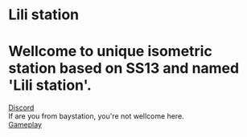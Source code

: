 # Lili station
<h1><b>Wellcome to unique isometric station based on SS13 and named 'Lili station'.</b></h2>
<a href='https://discord.gg/ZZqSwK2'>Discord</a></br>
If are you from baystation, you're not wellcome here.
</br>
<a href='https://www.youtube.com/watch?v=GUxNxXW-l94'>Gameplay</a>
